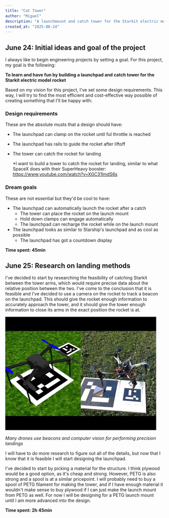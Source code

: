 ```yaml
---
title: "Cat Tower"
author: "Miguel"
description: "A launchmount and catch tower for the Starkit electric model rocket"
created_at: "2025-06-24"
---
```


## June 24: Initial ideas and goal of the project

I always like to begin engineering projects by setting a goal. For this project, my goal is the following:

**To learn and have fun by building a launchpad and catch tower for the Starkit electric model rocket**

Based on my vision for this project, I've set some design requirements. This way, I will try to find the most efficient and cost-effective way possible of creating something that I'll be happy with:

### Design requirements

These are the absolute musts that a design should have:

- The launchpad can clamp on the rocket until ful throttle is reached
- The launchpad has rails to guide the rocket after liftoff
- The tower can catch the rocket for landing

	*I want to build a tower to catch the rocket for landing, similar to what SpaceX does with their SuperHeavy booster: https://www.youtube.com/watch?v=XGC31lmdS6s 

### Dream goals

These are not essential but they'd be cool to have:

- The launchpad can automatically launch the rocket after a catch
	- The tower can place the rocket on the launch mount
	- Hold down clamps can engage automatically
	- The launchpad can recharge the rocket while on the launch mount
- The launchpad looks as similar to Starship's launchpad and as cool as possible
	- The launchpad has got a countdown display

**Time spent: 45min**

## June 25: Research on landing methods

I've decided to start by researching the feasibility of catching Starkit between the tower arms, which would require precise data about the relative position between the two. I've come to the conclusion that it is feasible and I've decided to use a camera on the rocket to track a beacon on the launchpad. This should give the rocket enough information to accurately approach the tower, and it should give the tower enough information to close its arms in the exact position the rocket is at.

![](Images/Drone.jpg)

*Many drones use beacons and computer vision for performing precision landings*

I will have to do more research to figure out all of the details, but now that I know that it is feasible I will start designing the launchpad.

I've decided to start by picking a material for the structure. I think plywood would be a good option, as it's cheap and strong. However, PETG is also strong and a spool is at a similar pricepoint. I will probably need to buy a spool of PETG filament for making the tower, and if I have enough material it wouldn't make sense to buy plywood if I can just make the launch mount from PETG as well. For now I will be designing for a PETG launch mount until I am more advanced into the design.

**Time spent: 2h 45min**